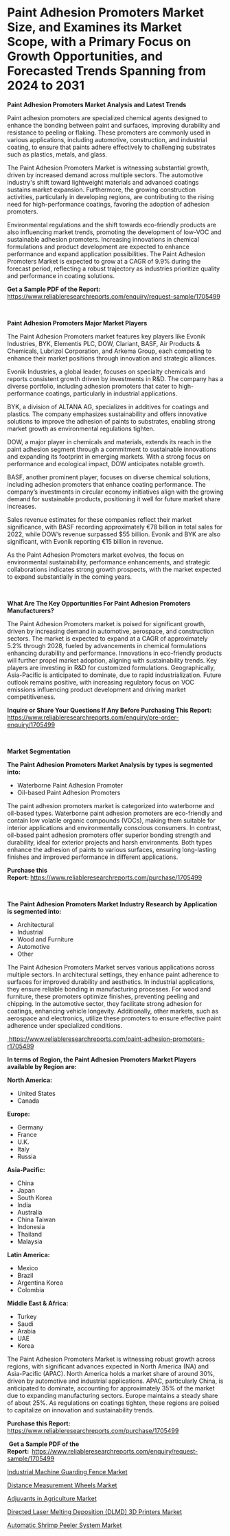 <p><h1>Paint Adhesion Promoters Market Size, and Examines its Market Scope, with a Primary Focus on Growth Opportunities, and Forecasted Trends Spanning from 2024 to 2031</h1></p><p><strong>Paint Adhesion Promoters Market Analysis and Latest Trends</strong></p>
<p><p>Paint adhesion promoters are specialized chemical agents designed to enhance the bonding between paint and surfaces, improving durability and resistance to peeling or flaking. These promoters are commonly used in various applications, including automotive, construction, and industrial coating, to ensure that paints adhere effectively to challenging substrates such as plastics, metals, and glass.</p><p>The Paint Adhesion Promoters Market is witnessing substantial growth, driven by increased demand across multiple sectors. The automotive industry's shift toward lightweight materials and advanced coatings sustains market expansion. Furthermore, the growing construction activities, particularly in developing regions, are contributing to the rising need for high-performance coatings, favoring the adoption of adhesion promoters. </p><p>Environmental regulations and the shift towards eco-friendly products are also influencing market trends, promoting the development of low-VOC and sustainable adhesion promoters. Increasing innovations in chemical formulations and product development are expected to enhance performance and expand application possibilities. The Paint Adhesion Promoters Market is expected to grow at a CAGR of 9.9% during the forecast period, reflecting a robust trajectory as industries prioritize quality and performance in coating solutions.</p></p>
<p><strong>Get a Sample PDF of the Report:&nbsp;</strong> <a href="https://www.reliableresearchreports.com/enquiry/request-sample/1705499?utm_campaign=1595&utm_medium=2&utm_source=Github&utm_content=ia&utm_term=21102024&utm_id=paint-adhesion-promoters">https://www.reliableresearchreports.com/enquiry/request-sample/1705499</a></p>
<p>&nbsp;</p>
<p><strong>Paint Adhesion Promoters Major Market Players</strong></p>
<p><p>The Paint Adhesion Promoters market features key players like Evonik Industries, BYK, Elementis PLC, DOW, Clariant, BASF, Air Products & Chemicals, Lubrizol Corporation, and Arkema Group, each competing to enhance their market positions through innovation and strategic alliances.</p><p>Evonik Industries, a global leader, focuses on specialty chemicals and reports consistent growth driven by investments in R&D. The company has a diverse portfolio, including adhesion promoters that cater to high-performance coatings, particularly in industrial applications.</p><p>BYK, a division of ALTANA AG, specializes in additives for coatings and plastics. The company emphasizes sustainability and offers innovative solutions to improve the adhesion of paints to substrates, enabling strong market growth as environmental regulations tighten.</p><p>DOW, a major player in chemicals and materials, extends its reach in the paint adhesion segment through a commitment to sustainable innovations and expanding its footprint in emerging markets. With a strong focus on performance and ecological impact, DOW anticipates notable growth.</p><p>BASF, another prominent player, focuses on diverse chemical solutions, including adhesion promoters that enhance coating performance. The company’s investments in circular economy initiatives align with the growing demand for sustainable products, positioning it well for future market share increases.</p><p>Sales revenue estimates for these companies reflect their market significance, with BASF recording approximately €78 billion in total sales for 2022, while DOW’s revenue surpassed $55 billion. Evonik and BYK are also significant, with Evonik reporting €15 billion in revenue.</p><p>As the Paint Adhesion Promoters market evolves, the focus on environmental sustainability, performance enhancements, and strategic collaborations indicates strong growth prospects, with the market expected to expand substantially in the coming years.</p></p>
<p>&nbsp;</p>
<p><strong>What Are The Key Opportunities For Paint Adhesion Promoters Manufacturers?</strong></p>
<p><p>The Paint Adhesion Promoters market is poised for significant growth, driven by increasing demand in automotive, aerospace, and construction sectors. The market is expected to expand at a CAGR of approximately 5.2% through 2028, fueled by advancements in chemical formulations enhancing durability and performance. Innovations in eco-friendly products will further propel market adoption, aligning with sustainability trends. Key players are investing in R&D for customized formulations. Geographically, Asia-Pacific is anticipated to dominate, due to rapid industrialization. Future outlook remains positive, with increasing regulatory focus on VOC emissions influencing product development and driving market competitiveness.</p></p>
<p><strong>Inquire or Share Your Questions If Any Before Purchasing This Report:</strong> <a href="https://www.reliableresearchreports.com/enquiry/pre-order-enquiry/1705499?utm_campaign=1595&utm_medium=2&utm_source=Github&utm_content=ia&utm_term=21102024&utm_id=paint-adhesion-promoters">https://www.reliableresearchreports.com/enquiry/pre-order-enquiry/1705499</a></p>
<p>&nbsp;</p>
<p><strong>Market Segmentation</strong></p>
<p><strong>The Paint Adhesion Promoters Market Analysis by types is segmented into:</strong></p>
<p><ul><li>Waterborne Paint Adhesion Promoter</li><li>Oil-based Paint Adhesion Promoters</li></ul></p>
<p><p>The paint adhesion promoters market is categorized into waterborne and oil-based types. Waterborne paint adhesion promoters are eco-friendly and contain low volatile organic compounds (VOCs), making them suitable for interior applications and environmentally conscious consumers. In contrast, oil-based paint adhesion promoters offer superior bonding strength and durability, ideal for exterior projects and harsh environments. Both types enhance the adhesion of paints to various surfaces, ensuring long-lasting finishes and improved performance in different applications.</p></p>
<p><strong>Purchase this Report:&nbsp;</strong><a href="https://www.reliableresearchreports.com/purchase/1705499?utm_campaign=1595&utm_medium=2&utm_source=Github&utm_content=ia&utm_term=21102024&utm_id=paint-adhesion-promoters">https://www.reliableresearchreports.com/purchase/1705499</a></p>
<p>&nbsp;</p>
<p><strong>The Paint Adhesion Promoters Market Industry Research by Application is segmented into:</strong></p>
<p><ul><li>Architectural</li><li>Industrial</li><li>Wood and Furniture</li><li>Automotive</li><li>Other</li></ul></p>
<p><p>The Paint Adhesion Promoters Market serves various applications across multiple sectors. In architectural settings, they enhance paint adherence to surfaces for improved durability and aesthetics. In industrial applications, they ensure reliable bonding in manufacturing processes. For wood and furniture, these promoters optimize finishes, preventing peeling and chipping. In the automotive sector, they facilitate strong adhesion for coatings, enhancing vehicle longevity. Additionally, other markets, such as aerospace and electronics, utilize these promoters to ensure effective paint adherence under specialized conditions.</p></p>
<p><a href="https://www.reliableresearchreports.com/paint-adhesion-promoters-r1705499?utm_campaign=1595&utm_medium=2&utm_source=Github&utm_content=ia&utm_term=21102024&utm_id=paint-adhesion-promoters">&nbsp;https://www.reliableresearchreports.com/paint-adhesion-promoters-r1705499</a></p>
<p><strong>In terms of Region, the Paint Adhesion Promoters Market Players available by Region are:</strong></p>
<p>
    <p> <strong> North America: </strong>
        <ul>
            <li>United States</li>
            <li>Canada</li>
        </ul>
        </p> 
    <p> <strong> Europe: </strong>
        <ul>
            <li>Germany</li>
            <li>France</li>
            <li>U.K.</li>
            <li>Italy</li>
            <li>Russia</li>
        </ul>
        </p> 
    <p> <strong> Asia-Pacific: </strong>
        <ul>
            <li>China</li>
            <li>Japan</li>
            <li>South Korea</li>
            <li>India</li>
            <li>Australia</li>
            <li>China Taiwan</li>
            <li>Indonesia</li>
            <li>Thailand</li>
            <li>Malaysia</li>
        </ul>
        </p> 
    <p> <strong> Latin America: </strong>
        <ul>
            <li>Mexico</li>
            <li>Brazil</li>
            <li>Argentina Korea</li>
            <li>Colombia</li>
        </ul>
        </p> 
    <p> <strong> Middle East & Africa: </strong>
        <ul>
            <li>Turkey</li>
            <li>Saudi</li>
            <li>Arabia</li>
            <li>UAE</li>
            <li>Korea</li>
        </ul>
    </p>
    </p>
<p><p>The Paint Adhesion Promoters Market is witnessing robust growth across regions, with significant advances expected in North America (NA) and Asia-Pacific (APAC). North America holds a market share of around 30%, driven by automotive and industrial applications. APAC, particularly China, is anticipated to dominate, accounting for approximately 35% of the market due to expanding manufacturing sectors. Europe maintains a steady share of about 25%. As regulations on coatings tighten, these regions are poised to capitalize on innovation and sustainability trends.</p></p>
<p><strong>Purchase this Report: </strong><a href="https://www.reliableresearchreports.com/purchase/1705499?utm_campaign=1595&utm_medium=2&utm_source=Github&utm_content=ia&utm_term=21102024&utm_id=paint-adhesion-promoters">https://www.reliableresearchreports.com/purchase/1705499</a></p>
<p>&nbsp;<strong>Get a Sample PDF of the Report:&nbsp;&nbsp;</strong><a href="https://www.reliableresearchreports.com/enquiry/request-sample/1705499?utm_campaign=1595&utm_medium=2&utm_source=Github&utm_content=ia&utm_term=21102024&utm_id=paint-adhesion-promoters">https://www.reliableresearchreports.com/enquiry/request-sample/1705499</a></p>
<p><strong></strong></p>
<p><p><a href="https://www.linkedin.com/pulse/industrial-machine-guarding-fence-market-global-trends-byk5f?utm_campaign=1595&utm_medium=2&utm_source=Github&utm_content=ia&utm_term=21102024&utm_id=paint-adhesion-promoters">Industrial Machine Guarding Fence Market</a></p><p><a href="https://www.linkedin.com/pulse/distance-measurement-wheels-market-global-regional-analysis-cf0ef?utm_campaign=1595&utm_medium=2&utm_source=Github&utm_content=ia&utm_term=21102024&utm_id=paint-adhesion-promoters">Distance Measurement Wheels Market</a></p><p><a href="https://github.com/ygfu6u/Market-Research-Report-List-1/blob/main/adjuvants-in-agriculture-market.md?utm_campaign=1595&utm_medium=2&utm_source=Github&utm_content=ia&utm_term=21102024&utm_id=paint-adhesion-promoters">Adjuvants in Agriculture Market</a></p><p><a href="https://www.linkedin.com/pulse/directed-laser-melting-deposition-dlmd-3d-printers-market-global-plruf?utm_campaign=1595&utm_medium=2&utm_source=Github&utm_content=ia&utm_term=21102024&utm_id=paint-adhesion-promoters">Directed Laser Melting Deposition (DLMD) 3D Printers Market</a></p><p><a href="https://www.linkedin.com/pulse/digital-transformation-automatic-shrimp-peeler-system-industry-fzoxf?utm_campaign=1595&utm_medium=2&utm_source=Github&utm_content=ia&utm_term=21102024&utm_id=paint-adhesion-promoters">Automatic Shrimp Peeler System Market</a></p></p>